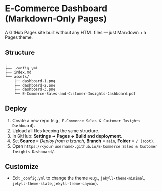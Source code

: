 # E‑Commerce Dashboard (Markdown‑Only Pages)

A GitHub Pages site built without any HTML files — just Markdown + a Pages theme.

## Structure
```
.
├── _config.yml
├── index.md
└── assets/
    ├── dashboard-1.png
    ├── dashboard-2.png
    ├── dashboard-3.png
    └── E-Commerce-Sales-and-Customer-Insights-Dashboard.pdf
```

## Deploy
1. Create a new repo (e.g., `E-Commerce Sales & Customer Insights Dashboard`).
2. Upload all files keeping the same structure.
3. In GitHub: **Settings → Pages → Build and deployment**.
4. Set **Source** = *Deploy from a branch*, **Branch** = `main`, **Folder** = `/ (root)`.
5. Open `https://<your-username>.github.io/E-Commerce Sales & Customer Insights Dashboard/`.

## Customize
- Edit `_config.yml` to change the theme (e.g., `jekyll-theme-minimal`, `jekyll-theme-slate`, `jekyll-theme-cayman`).

